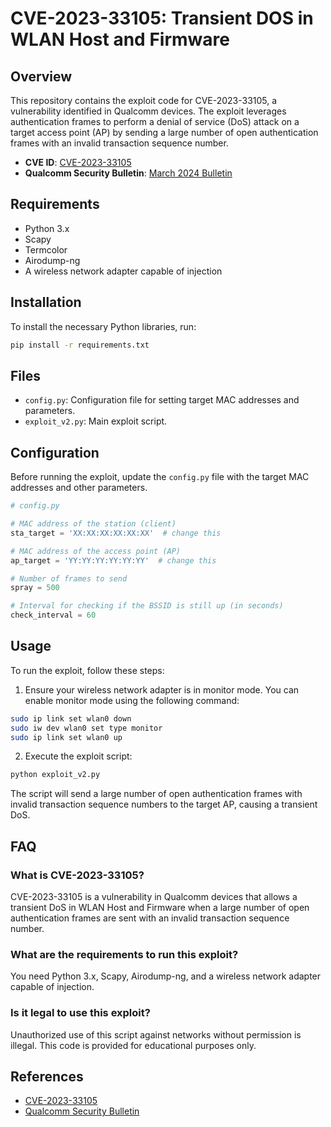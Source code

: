 # CVE-2023-33105: Transient DOS in WLAN Host and Firmware

## Overview

This repository contains the exploit code for CVE-2023-33105, a vulnerability identified in Qualcomm devices. The exploit leverages authentication frames to perform a denial of service (DoS) attack on a target access point (AP) by sending a large number of open authentication frames with an invalid transaction sequence number.

- **CVE ID**: [CVE-2023-33105](https://nvd.nist.gov/vuln/detail/CVE-2023-33105)
- **Qualcomm Security Bulletin**: [March 2024 Bulletin](https://docs.qualcomm.com/product/publicresources/securitybulletin/march-2024-bulletin.html)

## Requirements

- Python 3.x
- Scapy
- Termcolor
- Airodump-ng
- A wireless network adapter capable of injection

## Installation

To install the necessary Python libraries, run:

```bash
pip install -r requirements.txt
```

## Files

- `config.py`: Configuration file for setting target MAC addresses and parameters.
- `exploit_v2.py`: Main exploit script.

## Configuration

Before running the exploit, update the `config.py` file with the target MAC addresses and other parameters.

```python
# config.py

# MAC address of the station (client)
sta_target = 'XX:XX:XX:XX:XX:XX'  # change this

# MAC address of the access point (AP)
ap_target = 'YY:YY:YY:YY:YY:YY'  # change this

# Number of frames to send
spray = 500

# Interval for checking if the BSSID is still up (in seconds)
check_interval = 60
```

## Usage

To run the exploit, follow these steps:

1. Ensure your wireless network adapter is in monitor mode. You can enable monitor mode using the following command:

```bash
sudo ip link set wlan0 down
sudo iw dev wlan0 set type monitor
sudo ip link set wlan0 up
```

2. Execute the exploit script:

```bash
python exploit_v2.py
```

The script will send a large number of open authentication frames with invalid transaction sequence numbers to the target AP, causing a transient DoS.

## FAQ

### What is CVE-2023-33105?

CVE-2023-33105 is a vulnerability in Qualcomm devices that allows a transient DoS in WLAN Host and Firmware when a large number of open authentication frames are sent with an invalid transaction sequence number.

### What are the requirements to run this exploit?

You need Python 3.x, Scapy, Airodump-ng, and a wireless network adapter capable of injection.

### Is it legal to use this exploit?

Unauthorized use of this script against networks without permission is illegal. This code is provided for educational purposes only.

## References

- [CVE-2023-33105](https://nvd.nist.gov/vuln/detail/CVE-2023-33105)
- [Qualcomm Security Bulletin](https://docs.qualcomm.com/product/publicresources/securitybulletin/march-2024-bulletin.html)
